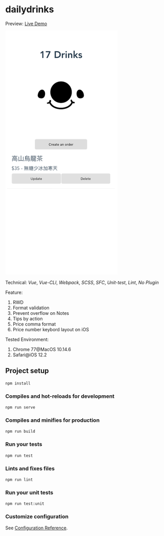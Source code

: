 # dailydrinks

Preview:
[Live Demo](https://codesandbox.io/embed/dailydrinks-qipiv)

![previewGif](https://raw.githubusercontent.com/rosethorn999/dailydrinks/master/preview.png)

Technical:
_Vue_, _Vue-CLI_, _Webpack_, _SCSS_, _SFC_, _Unit-test_, _Lint_, _No Plugin_

Feature:

1.  RWD
1.  Format validation
1.  Prevent overflow on Notes
1.  Tips by action
1.  Price comma format
1.  Price number keybord layout on iOS

Tested Environment:

1.  Chrome 77@MacOS 10.14.6
1.  Safari@iOS 12.2

## Project setup

```
npm install
```

### Compiles and hot-reloads for development

```
npm run serve
```

### Compiles and minifies for production

```
npm run build
```

### Run your tests

```
npm run test
```

### Lints and fixes files

```
npm run lint
```

### Run your unit tests

```
npm run test:unit
```

### Customize configuration

See [Configuration Reference](https://cli.vuejs.org/config/).
